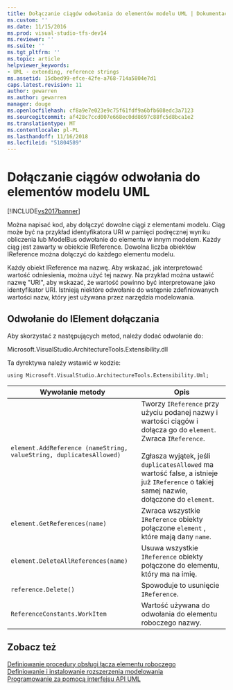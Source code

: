 ```yaml
---
title: Dołączanie ciągów odwołania do elementów modelu UML | Dokumentacja firmy Microsoft
ms.custom: ''
ms.date: 11/15/2016
ms.prod: visual-studio-tfs-dev14
ms.reviewer: ''
ms.suite: ''
ms.tgt_pltfrm: ''
ms.topic: article
helpviewer_keywords:
- UML - extending, reference strings
ms.assetid: 15dbed99-efce-42fe-a768-714a5804e7d1
caps.latest.revision: 11
author: gewarren
ms.author: gewarren
manager: douge
ms.openlocfilehash: cf8a9e7e023e9c75f61fdf9a6bfb608edc3a7123
ms.sourcegitcommit: af428c7ccd007e668ec0dd8697c88fc5d8bca1e2
ms.translationtype: MT
ms.contentlocale: pl-PL
ms.lasthandoff: 11/16/2018
ms.locfileid: "51804589"
---
```

# <a name="attach-reference-strings-to-uml-model-elements"></a>Dołączanie ciągów odwołania do elementów modelu UML
[!INCLUDE[vs2017banner](../includes/vs2017banner.md)]

Można napisać kod, aby dołączyć dowolne ciągi z elementami modelu. Ciąg może być na przykład identyfikatora URI w pamięci podręcznej wyniku obliczenia lub ModelBus odwołanie do elementu w innym modelem. Każdy ciąg jest zawarty w obiekcie IReference. Dowolna liczba obiektów IReference można dołączyć do każdego elementu modelu.  
  
 Każdy obiekt IReference ma nazwę. Aby wskazać, jak interpretować wartość odniesienia, można użyć tej nazwy. Na przykład można ustawić nazwę "URI", aby wskazać, że wartość powinno być interpretowane jako identyfikator URI. Istnieją niektóre odwołanie do wstępnie zdefiniowanych wartości nazw, który jest używana przez narzędzia modelowania.  
  
## <a name="attaching-a-reference-to-an-ielement"></a>Odwołanie do IElement dołączania  
 Aby skorzystać z następujących metod, należy dodać odwołanie do:  
  
 Microsoft.VisualStudio.ArchitectureTools.Extensibility.dll  
  
 Ta dyrektywa należy wstawić w kodzie:  
  
 `using Microsoft.VisualStudio.ArchitectureTools.Extensibility.Uml;`  
  
|Wywołanie metody|Opis|  
|-----------------|-----------------|  
|`element.AddReference (nameString, valueString, duplicatesAllowed)`|Tworzy `IReference` przy użyciu podanej nazwy i wartości ciągów i dołącza go do `element`. Zwraca `IReference`.<br /><br /> Zgłasza wyjątek, jeśli `duplicatesAllowed` ma wartość false, a istnieje już `IReference` o takiej samej nazwie, dołączone do `element`.|  
|`element.GetReferences(name)`|Zwraca wszystkie `IReference` obiekty połączone `element` , które mają dany `name`.|  
|`element.DeleteAllReferences(name)`|Usuwa wszystkie `IReference` obiekty połączone do elementu, który ma na imię.|  
|`reference.Delete()`|Spowoduje to usunięcie `IReference`.|  
|`ReferenceConstants.WorkItem`|Wartość używana do odwołania do elementu roboczego nazwy.|  
  
## <a name="see-also"></a>Zobacz też  
 [Definiowanie procedury obsługi łącza elementu roboczego](../modeling/define-a-work-item-link-handler.md)   
 [Definiowanie i instalowanie rozszerzenia modelowania](../modeling/define-and-install-a-modeling-extension.md)   
 [Programowanie za pomocą interfejsu API UML](../modeling/programming-with-the-uml-api.md)



